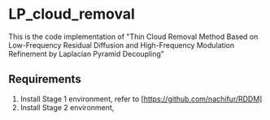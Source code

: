 # LP_cloud_removal
This is the code implementation of "Thin Cloud Removal Method Based on Low-Frequency Residual Diffusion and High-Frequency Modulation Refinement by Laplacian Pyramid Decoupling"

## Requirements
1. Install Stage 1 environment, refer to [https://github.com/nachifur/RDDM]
2. Install Stage 2 environment,
